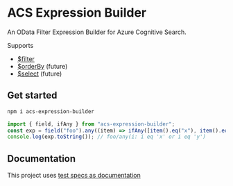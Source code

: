 # ACS Expression Builder

An OData Filter Expression Builder for Azure Cognitive Search.

Supports

- [$filter](https://docs.microsoft.com/en-us/azure/search/search-query-odata-filter)
- [$orderBy](https://docs.microsoft.com/en-us/azure/search/search-query-odata-orderby) (future)
- [$select](https://docs.microsoft.com/en-us/azure/search/search-query-odata-select) (future)

## Get started

```bash
npm i acs-expression-builder
```

```javascript
import { field, ifAny } from "acs-expression-builder";
const exp = field("foo").any((item) => ifAny([item().eq("x"), item().eq("y")]));
console.log(exp.toString()); // foo/any(i: i eq 'x' or i eq 'y')
```

## Documentation

This project uses [test specs as documentation](./src/__tests__/filter-expression-builder.spec.ts)
